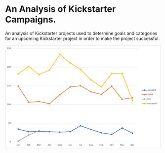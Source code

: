 # An Analysis of Kickstarter Campaigns.
An analysis of Kickstarter projects used to determine goals and categories for an upcoming Kickstarter project in order to make the project successful.


![Theater_Outcomes_vs_Launch](https://github.com/cadejackson/kickstarter-analysis/blob/main/Outcomes%20Based%20on%20Launch%20Date.png)
